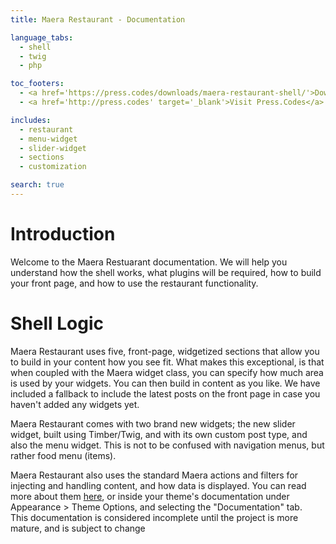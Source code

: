 ```yaml
---
title: Maera Restaurant - Documentation

language_tabs:
  - shell
  - twig
  - php

toc_footers:
  - <a href='https://press.codes/downloads/maera-restaurant-shell/'>Download the Restaurant Shell</a>
  - <a href='http://press.codes' target='_blank'>Visit Press.Codes</a>

includes:
  - restaurant
  - menu-widget
  - slider-widget
  - sections
  - customization

search: true
---
```


# Introduction
Welcome to the Maera Restuarant documentation.  We will help you understand how the shell works, what plugins will be required,
how to build your front page, and how to use the restaurant functionality.

# Shell Logic
Maera Restaurant uses five, front-page, widgetized sections that allow you to build in your content how you see fit.  What makes
this exceptional, is that when coupled with the Maera widget class, you can specify how much area is used by your widgets.  You can then build in content as you like.   We have included a fallback to include the latest posts on the front page in case you haven't added any widgets yet.

Maera Restaurant comes with two brand new widgets; the new slider widget, built using Timber/Twig, and with its own custom post type, and also the menu widget.  This is not to be confused with navigation menus, but rather food menu (items).

<aside class="notice">Maera Restaurant also uses the standard Maera actions and filters for injecting and handling content, and how data is displayed.  You can read more about them <a href="https://github.com/presscodes/maera/wiki" target="_blank">here</a>, or inside your theme's documentation under Appearance > Theme Options, and selecting the "Documentation" tab.</aside>

<aside class="warning">This documentation is considered incomplete until the project is more mature, and is subject to change</aside>
